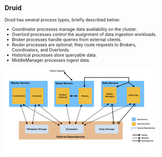 ## Druid
Druid has several process types, briefly described below:

 - Coordinator processes manage data availability on the cluster.
 - Overlord processes control the assignment of data ingestion workloads.
 - Broker processes handle queries from external clients.
 - Router processes are optional; they route requests to Brokers, Coordinators, and Overlords.
 - Historical processes store queryable data.
 - MiddleManager processes ingest data.

<p align="center">
    <img src="druid-architecture.png" alt="Druid Architecture." />
</p>
